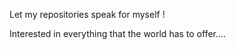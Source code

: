 Let my repositories speak for myself !

Interested in everything that the world has to offer....

<!---
Just-Another-Damned-Coder/Just-Another-Damned-Coder is a ✨ special ✨ repository because its `README.md` (this file) appears on your GitHub profile.
You can click the Preview link to take a look at your changes.
--->
